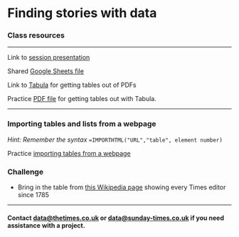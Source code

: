 # Finding stories with data

### Class resources
---------------------------------------------------------------------------------------------------------------------------
Link to [session presentation](https://docs.google.com/presentation/d/1TQdR3OX-bSoHxetX-TgQposd0rDuzv_ekccrEmdReSo/edit?usp=sharing )

Shared [Google Sheets file](https://docs.google.com/spreadsheets/d/1aWf2plYt5UmUOOl-ry9SYFCL7dnoKFxNhb03SbPFIHs/edit?usp=sharing)  

Link to [Tabula](http://tabula.timesdev.tools:8080/) for getting tables out of PDFs

Practice [PDF file](https://publications.parliament.uk/pa/cm/cmsecret/register.pdf) for getting tables out with Tabula.

----------------------------------------------------------------------------------------------------------------------------

### Importing tables and lists from a webpage 

*Hint: Remember the syntax* `=IMPORTHTML("URL","table", element number)`

Practice [importing tables from a webpage](https://www.parliament.uk/mps-lords-and-offices/mps/)

### Challenge

* Bring in the table from [this Wikipedia page](https://en.wikipedia.org/wiki/The_Times) showing every Times editor since 1785 
---------------------------------------------------------------------------------------------------------------------------

#### Contact data@thetimes.co.uk or data@sunday-times.co.uk if you need assistance with a project.

